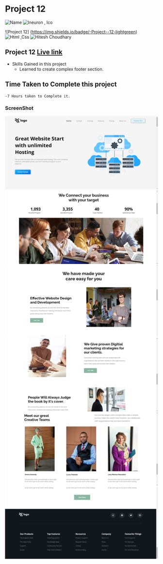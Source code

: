 # Project 12

![Name](https://img.shields.io/badge/-Ankit%20Shukla-blue)
![Ineuron , lco](https://img.shields.io/badge/Ineuron-%20lco-green)

![Project 12] (https://img.shields.io/badge/-Project--12-lightgreen)
![Html ,Css](https://img.shields.io/badge/html-%20Css-yellowgreen)
![Hitesh Choudhary](https://img.shields.io/badge/Hitesh-Choudhary-lightgrey)

## Project 12 [Live link]()

- Skills Gained in this project 
    - Learned to create complex footer section.
    

## Time Taken to Complete this project
    -7 Hours taken to Complete it.

### ScreenShot
![Desktop](./screenshot/120.png)
![Desktop](./screenshot/12o.png)
![Desktop](./screenshot/12t.png)
![Desktop](./screenshot/12th.png)
![Desktop](./screenshot/12f.png)
![Desktop](./screenshot/12fv.png)
